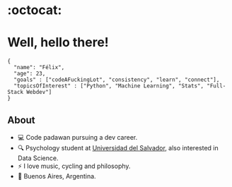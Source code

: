# :octocat:

# Well, hello there!

```
{
  "name": "Félix",
  "age": 23,
  "goals" : ["codeAFuckingLot", "consistency", "learn", "connect"],
  "topicsOfInterest" : ["Python", "Machine Learning", "Stats", "Full-Stack Webdev"]
}
```

## About

- 💻 Code padawan pursuing a dev career. 
- 🔍 Psychology student at [Universidad del Salvador], also interested in Data Science.
- ⚡  I love music, cycling and philosophy. 
- 📍 Buenos Aires, Argentina. 

[Universidad del Salvador]: http://www.usal.edu.ar/
